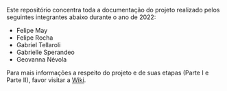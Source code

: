 Este repositório concentra toda a documentação do projeto realizado pelos seguintes integrantes abaixo durante o ano de 2022:

* Felipe May
* Felipe Rocha
* Gabriel Tellaroli
* Gabrielle Sperandeo
* Geovanna Névola

Para mais informações a respeito do projeto e de suas etapas (Parte I e Parte II), favor visitar a [Wiki](https://github.com/software-projetolivres/documentacao-projeto-2022/wiki).
